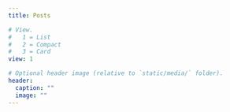 ```yaml
---
title: Posts

# View.
#   1 = List
#   2 = Compact
#   3 = Card
view: 1 

# Optional header image (relative to `static/media/` folder).
header:
  caption: ""
  image: ""
---
```

